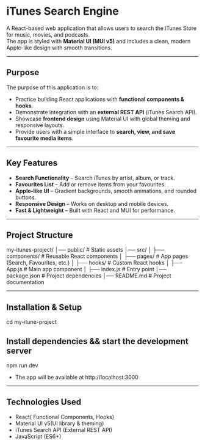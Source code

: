 #  iTunes Search Engine

A React-based web application that allows users to search the iTunes Store for music, movies, and podcasts.  
The app is styled with **Material UI (MUI v5)** and includes a clean, modern Apple-like design with smooth transitions.

---

## Purpose

The purpose of this application is to:

- Practice building React applications with **functional components & hooks**.
- Demonstrate integration with an **external REST API** (iTunes Search API).
- Showcase **frontend design** using Material UI with global theming and responsive layouts.
- Provide users with a simple interface to **search, view, and save favourite media items**.

---

## Key Features

- **Search Functionality** – Search iTunes by artist, album, or track.
- **Favourites List** – Add or remove items from your favourites.
- **Apple-like UI** – Gradient backgrounds, smooth animations, and rounded buttons.
- **Responsive Design** – Works on desktop and mobile devices.
- **Fast & Lightweight** – Built with React and MUI for performance.

---

## Project Structure

my-itunes-project/
│── public/ # Static assets
│── src/
│ ├── components/ # Reusable React components
│ ├── pages/ # App pages (Search, Favourites, etc.)
│ ├── hooks/ # Custom React hooks
│ ├── App.js # Main app component
│ ├── index.js # Entry point
│── package.json # Project dependencies
│── README.md # Project documentation

---

## Installation & Setup

cd my-itune-project

## Install dependencies && start the development server

npm run dev

- The app will be available at http://localhost:3000

---

## Technologies Used

- React( Functional Components, Hooks)
- Material UI v5(UI library & theming)
- iTunes Search API (External REST API)
- JavaScript (ES6+)
